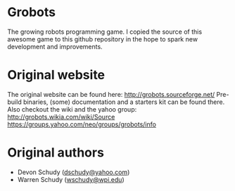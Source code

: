 # Grobots
The growing robots programming game. I copied the source of this awesome game to this github repository in the hope to spark new development and improvements.

# Original website
The original website can be found here: http://grobots.sourceforge.net/
Pre-build binaries, (some) documentation and a starters kit can be found there.
Also checkout the wiki and the yahoo group: 
http://grobots.wikia.com/wiki/Source
https://groups.yahoo.com/neo/groups/grobots/info

# Original authors
* Devon Schudy (dschudy@yahoo.com) 
* Warren Schudy (wschudy@wpi.edu)
 
